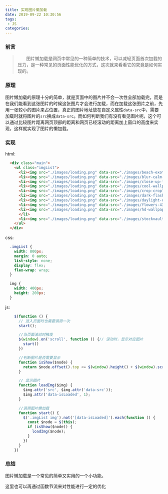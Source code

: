 ```yaml
---
title: 实现图片懒加载
date: 2019-09-22 10:30:56
tags:
 - JS
categories:
---
```

### 前言
> &nbsp;&nbsp;&nbsp;&nbsp;&nbsp;&nbsp;&nbsp;图片懒加载是网页中常见的一种简单的技术，可以减轻页面首次加载的压力，是一种常见的页面性能优化的方式，这次就来看看它的究竟是如何实现的。
<!-- more -->
### 原理
图片懒加载的原理十分的简单，就是页面中的图片并不会一次性全部加载完，而是在我们能看到这张图片的时候这张图片才会进行加载，而在加载这张图片之前，先用一张较小的图片来占位置，真正的图片地址放在自定义属性``data-src``中，需要加载时就将图片的``src``换成``data-src``。而如何判断我们有没有看见图片呢，这个可以通过比较图片距离网页顶部的距离和网页已经滚动的距离加上窗口的高度来实现，这样就实现了图片的懒加载。

### 实现
html:
```html
  <div class="main">
    <ul class="imgList">
      <li><img src="./images/loading.png" data-src="./images/beach-exotic-holiday-248797.jpg" alt=""></li>
      <li><img src="./images/loading.png" data-src="./images/blur-calm-waters-dawn-395198.jpg" alt=""></li>
      <li><img src="./images/loading.png" data-src="./images/close-up-foliage-green-797797.jpg" alt=""></li>
      <li><img src="./images/loading.png" data-src="./images/cool-wallpaper-dawn-hd-wallpaper-66997.jpg" alt=""></li>
      <li><img src="./images/loading.png" data-src="./images/crop-cropland-daylight-1447092.jpg" alt=""></li>
      <li><img src="./images/loading.png" data-src="./images/dark-flash-lightning-1114690.jpg" alt=""></li>
      <li><img src="./images/loading.png" data-src="./images/daylight-dirt-road-forest-163703.jpg" alt=""></li>
      <li><img src="./images/loading.png" data-src="./images/flowers-4352530_1280.jpg" alt=""></li>
      <li><img src="./images/loading.png" data-src="./images/hd-wallpaper-mountain-range-mountains-114979.jpg" alt="">
      </li>
      <li><img src="./images/loading.png" data-src="./images/stockvault-autumn-lake135956.jpg" alt=""></li>
    </ul>
  </div>
```

css:
```css
  .imgList {
    width: 800px;
    margin: 0 auto;
    list-style: none;
    display: flex;
    flex-wrap: wrap;
  }

  img {
    width: 400px;
    height: 200px;
  }
```

js:
```js
    $(function () {
      // 进入页面时也需要调用一次
      start();

      //当页面滚动时触发
      $(window).on('scroll', function () {// 滚动时，显示对应图片
        start()
      })

      //判断图片是否需要显示
      function isShow($node) {
        return $node.offset().top <= $(window).height() + $(window).scrollTop();
      }

      // 显示图片
      function loadImg($img) {
        $img.attr('src', $img.attr('data-src'));
        $img.attr('data-isLoaded', 1);
      }

      //调用图片懒加载
      function start() {
        $('.imgList img').not('[data-isLoaded]').each(function () {
          const $node = $(this);
          if (isShow($node)) {
            loadImg($node);
          }
        })
      }
    })
```

### 总结
图片懒加载是一个常见的简单又实用的一个小功能。

这里也可以再通过函数节流来对性能进行一定的优化

